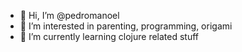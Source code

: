 - 👋 Hi, I’m @pedromanoel
- 👀 I’m interested in parenting, programming, origami
- 🌱 I’m currently learning clojure related stuff

<!---
pedromanoel/pedromanoel is a ✨ special ✨ repository because its `README.md` (this file) appears on your GitHub profile.
You can click the Preview link to take a look at your changes.
--->
